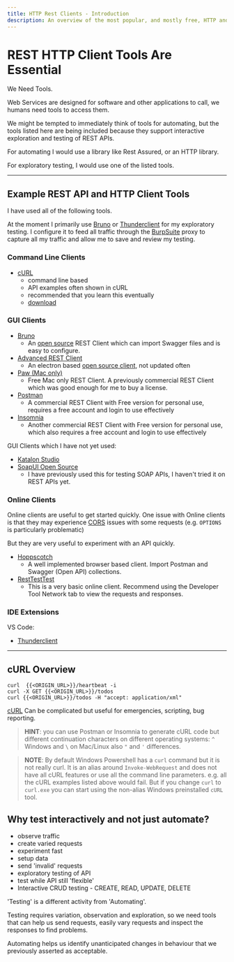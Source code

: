 ```yaml
---
title: HTTP Rest Clients - Introduction
description: An overview of the most popular, and mostly free, HTTP and REST Clients.
---
```


# REST HTTP Client Tools Are Essential

We Need Tools.

Web Services are designed for software and other applications to call, we humans need tools to access them.

We might be tempted to immediately think of tools for automating, but the tools listed here are being included because they support interactive exploration and testing of REST APIs.

For automating I would use a library like Rest Assured, or an HTTP library.

For exploratory testing, I would use one of the listed tools.

---

## Example REST API and HTTP Client Tools

I have used all of the following tools.

At the moment I primarily use [Bruno](https://www.usebruno.com/) or [Thunderclient](https://www.thunderclient.com/) for my exploratory testing. I configure it to feed all traffic through the [BurpSuite](https://portswigger.net/burp/communitydownload) proxy to capture all my traffic and allow me to save and review my testing.

### Command Line Clients

- [cURL](https://curl.se)
    - command line based
    - API examples often shown in cURL
    - recommended that you learn this eventually
    - [download](https://curl.se/download.html)


### GUI Clients

- [Bruno](https://www.usebruno.com/)
  - An [open source](https://github.com/usebruno/bruno) REST Client which can import Swagger files and is easy to configure. 
- [Advanced REST Client](https://www.advancedrestclient.com/home)
  - An electron based [open source client](https://github.com/advanced-rest-client/arc-electron), not updated often
- [Paw (Mac only)](https://paw.cloud/)
  - Free Mac only REST Client. A previously commercial REST Client which was good enough for me to buy a license.
- [Postman](https://www.getpostman.com/)
  - A commercial REST Client with Free version for personal use, requires a free account and login to use effectively
- [Insomnia](https://insomnia.rest/)
  - Another commercial REST Client with Free version for personal use, which also requires a free account and login to use effectively


GUI Clients which I have not yet used:

- [Katalon Studio](https://katalon.com/katalon-studio)
- [SoapUI Open Source](https://www.soapui.org)
  - I have previously used this for testing SOAP APIs, I haven't tried it on REST APIs yet.


### Online Clients

Online clients are useful to get started quickly. One issue with Online clients is that they may experience [CORS](https://developer.mozilla.org/en-US/docs/Web/HTTP/CORS) issues with some requests (e.g. `OPTIONS` is particularly problematic)

But they are very useful to experiment with an API quickly.

- [Hoppscotch](https://hoppscotch.io)
  - A well implemented browser based client. Import Postman and Swagger (Open API) collections.
- [RestTestTest](https://resttesttest.com/)
  - This is a very basic online client. Recommend using the Developer Tool Network tab to view the requests and responses.

### IDE Extensions

VS Code:

- [Thunderclient](https://www.thunderclient.com/)


---

## cURL Overview

~~~~~~~~
curl  {{<ORIGIN_URL>}}/heartbeat -i
curl -X GET {{<ORIGIN_URL>}}/todos
curl {{<ORIGIN_URL>}}/todos -H "accept: application/xml"
~~~~~~~~

[cURL](https://curl.se) Can be complicated but useful for emergencies, scripting, bug reporting.

> **HINT**: you can use Postman or Insomnia to generate cURL code but different continuation characters on different operating systems: `^` Windows and `\` on Mac/Linux also `"` and `'` differences.

> **NOTE**: By default Windows Powershell has a `curl` command but it is not really curl. It is an alias around `Invoke-WebRequest` and does not have all cURL features or use all the command line parameters. e.g. all the cURL examples listed above would fail. But if you change `curl` to `curl.exe` you can start using the non-alias Windows preinstalled `cURL` tool.

## Why test interactively and not just automate?

- observe traffic
- create varied requests
- experiment fast
- setup data
- send 'invalid' requests
- exploratory testing of API
- test while API still 'flexible'
- Interactive CRUD testing - CREATE, READ, UPDATE, DELETE

'Testing' is a different activity from 'Automating'.

Testing requires variation, observation and exploration, so we need tools that can help us send requests, easily vary requests and inspect the responses to find problems.

Automating helps us identify unanticipated changes in behaviour that we previously asserted as acceptable.